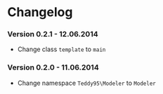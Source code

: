 # Changelog

### Version 0.2.1 - 12.06.2014

- Change class `template` to `main`

### Version 0.2.0 - 11.06.2014

- Change namespace `Teddy95\Modeler` to `Modeler`
